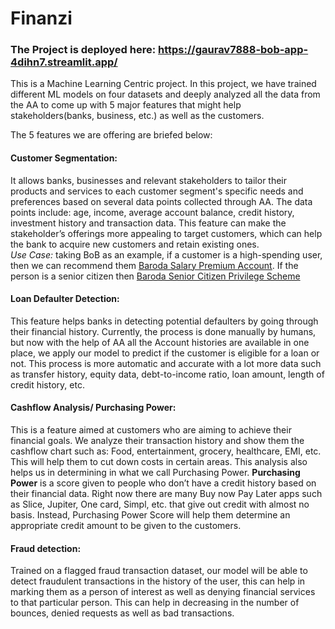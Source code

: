 # Finanzi

### The Project is deployed here: https://gaurav7888-bob-app-4dihn7.streamlit.app/

This is a Machine Learning Centric project. In this project, we have trained different ML models on four datasets and deeply analyzed all the data from the AA to come up with 5 major features that might help stakeholders(banks, business, etc.) as well as the customers.


The 5 features we are offering are briefed below:

#### **Customer Segmentation:** 
It allows banks, businesses and relevant stakeholders to tailor their products and services to each customer segment's specific needs and preferences based on several data points collected through AA. The data points include: age, income, average account balance, credit history, investment history and transaction data. This feature can make the stakeholder’s offerings more appealing to target customers, which can help the bank to acquire new customers and retain existing ones. <br/>
_Use Case:_ taking BoB as an example, if a customer is a high-spending user, then we can recommend them [Baroda Salary Premium Account](https://www.bankofbaroda.in/personal-banking/accounts/saving-accounts/baroda-salary-premium). If the person is a senior citizen then [Baroda Senior Citizen Privilege Scheme](https://www.bankofbaroda.in/personal-banking/accounts/saving-accounts/baroda-senior-citizen-privilege-saving-account)

#### **Loan Defaulter Detection:** 
This feature helps banks in detecting potential defaulters by going through their financial history. Currently, the process is done manually by humans, but now with the help of AA all the Account histories are available in one place, we apply our model to predict if the customer is eligible for a loan or not. This process is more automatic and accurate with a lot more data such as transfer history, equity data, debt-to-income ratio, loan amount, length of credit history, etc.

#### **Cashflow Analysis/ Purchasing Power:** 
This is a feature aimed at customers who are aiming to achieve their financial goals. We analyze their transaction history and show them the cashflow chart such as: Food, entertainment, grocery, healthcare, EMI, etc. This will help them to cut down costs in certain areas. This analysis also helps us in determining in what we call Purchasing Power. **Purchasing Power** is a score given to people who don’t have a credit history based on their financial data. Right now there are many Buy now Pay Later apps such as Slice, Jupiter, One card, Simpl, etc. that give out credit with almost no basis. Instead, Purchasing Power Score will help them determine an appropriate credit amount to be given to the customers.

#### **Fraud detection**: 
Trained on a flagged fraud transaction dataset, our model will be able to detect fraudulent transactions in the history of the user, this can help in marking them as a person of interest as well as denying financial services to that particular person. This can help in decreasing in the number of bounces, denied requests as well as bad transactions.
